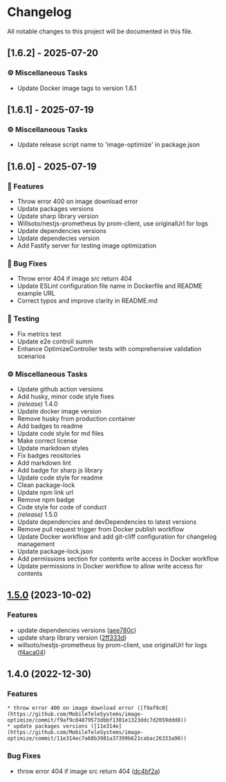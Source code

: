 # Changelog

All notable changes to this project will be documented in this file.

## [1.6.2] - 2025-07-20

### ⚙️ Miscellaneous Tasks

- Update Docker image tags to version 1.6.1

## [1.6.1] - 2025-07-19

### ⚙️ Miscellaneous Tasks

- Update release script name to 'image-optimize' in package.json

## [1.6.0] - 2025-07-19

### 🚀 Features

- Throw error 400 on image download error
- Update packages versions
- Update sharp library version
- Willsoto/nestjs-prometheus by prom-client, use originalUrl for logs
- Update dependencies versions
- Update dependecies version
- Add Fastify server for testing image optimization

### 🐛 Bug Fixes

- Throw error 404 if image src return 404
- Update ESLint configuration file name in Dockerfile and README example URL
- Correct typos and improve clarity in README.md

### 🧪 Testing

- Fix metrics test
- Update e2e controll summ
- Enhance OptimizeController tests with comprehensive validation scenarios

### ⚙️ Miscellaneous Tasks

- Update github action versions
- Add husky, minor code style fixes
- *(release)* 1.4.0
- Update docker image version
- Remove husky from production container
- Add badges to readme
- Update code style for md files
- Make correct license
- Update markdown styles
- Fix badges reositories
- Add markdown lint
- Add badge for sharp js library
- Update code style for readme
- Clean package-lock
- Update npm link url
- Remove npm badge
- Code style for code of conduct
- *(release)* 1.5.0
- Update dependencies and devDependencies to latest versions
- Remove pull request trigger from Docker publish workflow
- Update Docker workflow and add git-cliff configuration for changelog management
- Update package-lock.json
- Add permissions section for contents write access in Docker workflow
- Update permissions in Docker workflow to allow write access for contents

## [1.5.0](https://github.com/MobileTeleSystems/image-optimize/compare/v1.4.0...v1.5.0) (2023-10-02)


### Features

* update dependencies versions ([aee780c](https://github.com/MobileTeleSystems/image-optimize/commit/aee780c48a203ebba767bb33ed78aa0e63516199))
* update sharp library version ([2ff333d](https://github.com/MobileTeleSystems/image-optimize/commit/2ff333d2b54bbe2c0366a5d9569c4cd4e0044a57))
* willsoto/nestjs-prometheus by prom-client, use originalUrl for logs ([f4aca04](https://github.com/MobileTeleSystems/image-optimize/commit/f4aca0411b92bbb7df01d07cdc858ed0e422ffb8))

## 1.4.0 (2022-12-30)

### Features

    * throw error 400 on image download error ([f9af9c0](https://github.com/MobileTeleSystems/image-optimize/commit/f9af9c04879573dbbf1301e1323ddc7d2059ddd8))
    * update packages versions ([11e314e](https://github.com/MobileTeleSystems/image-optimize/commit/11e314ec7a68b3981a37399b621cabac26333a90))

### Bug Fixes

* throw error 404 if image src return 404 ([dc4bf2a](https://github.com/MobileTeleSystems/image-optimize/commit/dc4bf2aea308f88a18b8427004ff0281e55ce0c5))
